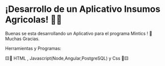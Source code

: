 <h1>¡Desarrollo de un Aplicativo Insumos Agricolas! 👩‍💻</h1>


Buenas se esta desarrollando un Aplicativo para el programa Mintics ! 👋 Muchas Gracias.

Herramientas y Programas:

🟨🔻 HTML , Javascript(Node,Angular,PostgreSQL) y Css 🔺🟨
